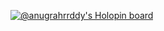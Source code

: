 [![@anugrahrrddy's Holopin board](https://holopin.io/api/user/board?user=anugrahrrddy)](https://holopin.io/@anugrahrrddy)
